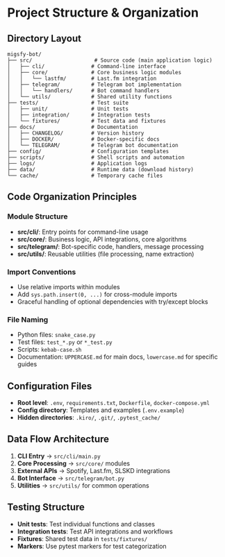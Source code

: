 # Project Structure & Organization

## Directory Layout

```
migsfy-bot/
├── src/                    # Source code (main application logic)
│   ├── cli/               # Command-line interface
│   ├── core/              # Core business logic modules
│   │   └── lastfm/        # Last.fm integration
│   ├── telegram/          # Telegram bot implementation
│   │   └── handlers/      # Bot command handlers
│   └── utils/             # Shared utility functions
├── tests/                 # Test suite
│   ├── unit/              # Unit tests
│   ├── integration/       # Integration tests
│   └── fixtures/          # Test data and fixtures
├── docs/                  # Documentation
│   ├── CHANGELOG/         # Version history
│   ├── DOCKER/            # Docker-specific docs
│   └── TELEGRAM/          # Telegram bot documentation
├── config/                # Configuration templates
├── scripts/               # Shell scripts and automation
├── logs/                  # Application logs
├── data/                  # Runtime data (download history)
└── cache/                 # Temporary cache files
```

## Code Organization Principles

### Module Structure
- **src/cli/**: Entry points for command-line usage
- **src/core/**: Business logic, API integrations, core algorithms
- **src/telegram/**: Bot-specific code, handlers, message processing
- **src/utils/**: Reusable utilities (file processing, name extraction)

### Import Conventions
- Use relative imports within modules
- Add `sys.path.insert(0, ...)` for cross-module imports
- Graceful handling of optional dependencies with try/except blocks

### File Naming
- Python files: `snake_case.py`
- Test files: `test_*.py` or `*_test.py`
- Scripts: `kebab-case.sh`
- Documentation: `UPPERCASE.md` for main docs, `lowercase.md` for specific guides

## Configuration Files

- **Root level**: `.env`, `requirements.txt`, `Dockerfile`, `docker-compose.yml`
- **Config directory**: Templates and examples (`.env.example`)
- **Hidden directories**: `.kiro/`, `.git/`, `.pytest_cache/`

## Data Flow Architecture

1. **CLI Entry** → `src/cli/main.py`
2. **Core Processing** → `src/core/` modules
3. **External APIs** → Spotify, Last.fm, SLSKD integrations
4. **Bot Interface** → `src/telegram/bot.py`
5. **Utilities** → `src/utils/` for common operations

## Testing Structure

- **Unit tests**: Test individual functions and classes
- **Integration tests**: Test API integrations and workflows
- **Fixtures**: Shared test data in `tests/fixtures/`
- **Markers**: Use pytest markers for test categorization